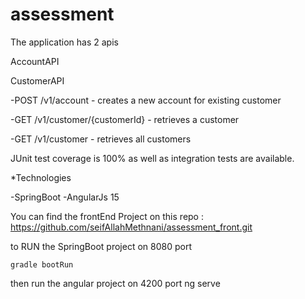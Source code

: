 # assessment

The application has 2 apis

AccountAPI

CustomerAPI

-POST /v1/account - creates a new account for existing customer

-GET /v1/customer/{customerId} - retrieves a customer

-GET /v1/customer - retrieves all customers


JUnit test coverage is 100% as well as integration tests are available.


*Technologies

 -SpringBoot
 -AngularJs 15

You can find the frontEnd Project on this repo : https://github.com/seifAllahMethnani/assessment_front.git

to RUN the SpringBoot project on 8080 port

    gradle bootRun
    
then run the angular project on 4200 port 
    ng serve
